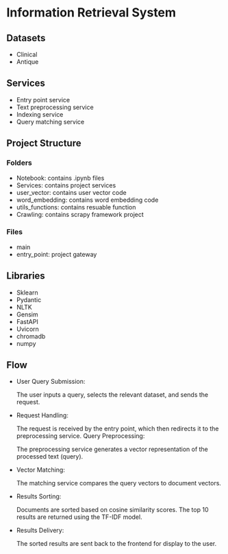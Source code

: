 # Information Retrieval System

## Datasets

- Clinical
- Antique

## Services

- Entry point service
- Text preprocessing service
- Indexing service
- Query matching service

## Project Structure

### Folders

- Notebook: contains .ipynb files
- Services: contains project services
- user_vector: contains user vector code
- word_embedding: contains word embedding code
- utils_functions: contains resuable function
- Crawling: contains scrapy framework project

### Files

- main
- entry_point: project gateway

## Libraries

- Sklearn
- Pydantic
- NLTK
- Gensim
- FastAPI
- Uvicorn
- chromadb
- numpy

## Flow

- User Query Submission:

  The user inputs a query, selects the relevant dataset, and sends the request.
- Request Handling:

  The request is received by the entry point, which then redirects it to the preprocessing service.
Query Preprocessing:

  The preprocessing service generates a vector representation of the processed text (query).
- Vector Matching:

  The matching service compares the query vectors to document vectors.
- Results Sorting:

  Documents are sorted based on cosine similarity scores. The top 10 results are returned using the TF-IDF model.
- Results Delivery:

  The sorted results are sent back to the frontend for display to the user.
